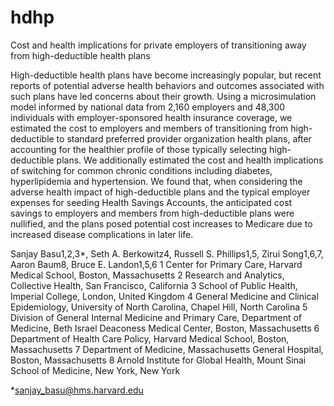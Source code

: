 # hdhp
Cost and health implications for private employers of transitioning away from high-deductible health plans 

High-deductible health plans have become increasingly popular, but recent reports of potential adverse health behaviors and outcomes associated with such plans have led concerns about their growth. Using a microsimulation model informed by national data from 2,160 employers and 48,300 individuals with employer-sponsored health insurance coverage, we estimated the cost to employers and members of transitioning from high-deductible to standard preferred provider organization health plans, after accounting for the healthier profile of those typically selecting high-deductible plans. We additionally estimated the cost and health implications of switching for common chronic conditions including diabetes, hyperlipidemia and hypertension. We found that, when considering the adverse health impact of high-deductible plans and the typical employer expenses for seeding Health Savings Accounts, the anticipated cost savings to employers and members from high-deductible plans were nullified, and the plans posed potential cost increases to Medicare due to increased disease complications in later life.


Sanjay Basu1,2,3*, Seth A. Berkowitz4, Russell S. Phillips1,5, Zirui Song1,6,7, Aaron Baum8,  Bruce E. Landon1,5,6
1 Center for Primary Care, Harvard Medical School, Boston, Massachusetts
2 Research and Analytics, Collective Health, San Francisco, California
3 School of Public Health, Imperial College, London, United Kingdom
4 General Medicine and Clinical Epidemiology, University of North Carolina, Chapel Hill, North Carolina
5 Division of General Internal Medicine and Primary Care, Department of Medicine, Beth Israel Deaconess Medical Center, Boston, Massachusetts
6 Department of Health Care Policy, Harvard Medical School, Boston, Massachusetts
7 Department of Medicine, Massachusetts General Hospital, Boston, Massachusetts
8 Arnold Institute for Global Health, Mount Sinai School of Medicine, New York, New York

*sanjay_basu@hms.harvard.edu
